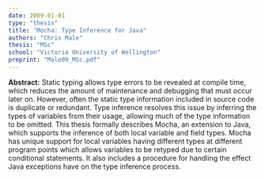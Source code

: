 ```yaml
---
date: 2009-01-01
type: "thesis"
title: "Mocha: Type Inference for Java"
authors: "Chris Male"
thesis: "MSc"
school: "Victoria University of Wellington"
preprint: "Male09_MSc.pdf"
---
```


**Abstract:** Static typing allows type errors to be revealed at compile time, which reduces the amount of maintenance and debugging that must occur later on. However, often the static type information included in source code is duplicate or redundant. Type inference resolves this issue by inferring the types of variables from their usage, allowing much of the type information to be omitted. This thesis formally describes Mocha, an extension to Java, which supports the inference of both local variable and field types. Mocha has unique support for local variables having different types at different program points which allows variables to be retyped due to certain conditional statements. It also includes a procedure for handling the effect Java exceptions have on the type inference process.